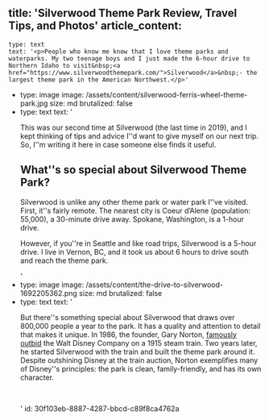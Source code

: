title: 'Silverwood Theme Park Review, Travel Tips, and Photos'
article_content:
  -
    type: text
    text: '<p>People who know me know that I love theme parks and waterparks. My two teenage boys and I just made the 6-hour drive to Northern Idaho to visit&nbsp;<a href="https://www.silverwoodthemepark.com/">Silverwood</a>&nbsp;- the largest theme park in the American Northwest.</p>'
  -
    type: image
    image: /assets/content/silverwood-ferris-wheel-theme-park.jpg
    size: md
    brutalized: false
  -
    type: text
    text: '<p>This was our second time at Silverwood (the last time in 2019), and I kept thinking of tips and advice I''d want to give myself on our next trip. So, I''m writing it here in case someone else finds it useful.</p><h2>What''s so special about Silverwood Theme Park?</h2><p>Silverwood is unlike any other theme park or water park I''ve visited. First, it''s fairly remote. The nearest city is Coeur d’Alene (population: 55,000), a 30-minute drive away. Spokane, Washington, is a 1-hour drive.</p><p>However, if you''re in Seattle and like road trips, Silverwood is a 5-hour drive. I live in Vernon, BC, and it took us about 6 hours to drive south and reach the theme park.</p>'
  -
    type: image
    image: /assets/content/the-drive-to-silverwood-1692205362.png
    size: md
    brutalized: false
  -
    type: text
    text: '<p>But there''s something special about Silverwood that draws over 800,000 people a year to the park. It has a quality and attention to detail that makes it unique. In 1986, the founder, Gary Norton,&nbsp;<a href="https://www.silverwoodexpress.com/2018/04/04/a-step-back-into-yesteryear/">famously outbid</a>&nbsp;the Walt Disney Company on a 1915 steam train. Two years later, he started Silverwood with the train and built the theme park around it. Despite outshining Disney at the train auction, Norton exemplifies many of Disney''s principles: the park is clean, family-friendly, and has its own character.</p><p><br></p>'
id: 30f103eb-8887-4287-bbcd-c89f8ca4762a
